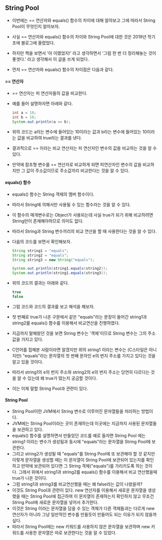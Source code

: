 ## String Pool

- 이번에는 == 연산자와 equals() 함수의 차이에 대해 알아보고 그에 따라서 String Pool이 무엇인지 알아보자.
- 사실 == 연산자와 equals() 함수의 차이와 String Pool에 대한 것은 2019년 학기 초에 블로그에 올렸었다.
- 하지만 책을 보면서 '아 이랬었지!' 라고 생각하면서 '그럼 한 번 더 정리해놓는 것이 좋겟다.' 라고 생각해서 이 글을 쓰게 되었다.



- 먼저 == 연산자와 equals() 함수의 차이점은 다음과 같다. 



#### == 연산자

- == 연산자는 피 연산자들의 값을 비교한다.

- 예를 들어 설명하자면 아래와 같다.

  ```java
  int a = 10;
  int b = 10;
  System.out.println(a == b);
  ```

- 위의 코드는 a라는 변수에 들어있는 10이라는 값과 b라는 변수에 들어있는 10이라는 값을 비교하여 true라는 결과를 낸다.
- 결과적으로 == 이라는 비교 연산자는 피 연산자인 변수의 값을 비교하는 것을 알 수 있다.
- 만약에 참조형 변수를 == 연산자로 비교하게 되면 피연산자인 변수의 값을 비교하지만 그 값이 주소값이므로 주소값끼리 비교한다는 것을 알 수 있다.



#### equals() 함수

- equals() 함수는 String 객체의 멤버 함수이다.

- 따라서 String에 의해서만 사용될 수 있는 함수라는 것을 알 수 있다.

- 이 함수의 매개변수로는 Object가 사용되는데 사실 true가 되기 위해 비교하려면 String만이 존재해야하므로 의미도 없다.

- 따라서 String과 String 변수끼리의 비교 연산을 할 때 사용한다는 것을 알 수 있다.

- 다음의 코드를 보면서 확인해보자.

  ```java
  String string1 = "equals";
  String string2 = "equals";
  String string3 = new String("equals");
  
  System.out.println(string1.equals(string2));
  System.out.println(string1.equals(string3));
  ```

- 위의 코드의 결과는 아래와 같다.

  ```java
  true
  false
  ```

- 그럼 코드와 코드의 결과를 보고 해석을 해보자.
- 첫 번째로 true가 나온 구문에서 같은 "equals"라는 문장이 들어간 string1과 string2를 equals() 함수를 이용해서 비교연산을 진행하였다.
- 지금까지 말해왔던 것을 보면 String 변수는 '객체'이므로 String 변수는 그의 주소값을 가지고 있다.
- C언어를 접해본 사람이라면 알겠지만 위의 string1 이라는 변수는 (C스타일은 아니지만) "equals"라는 문자열의 첫 번째 문자인 e의 번지 주소를 가지고 있다는 것을 알고 있을 것이다.
- 따라서 string1의 e의 번지 주소와 string2의 e의 번지 주소는 당연히 다르다는 것을 알 수 있는데 왜 true가 떴는지 궁금할 것이다.
- 이는 이제 말할 String Pool과 관련이 있다.



#### String Pool

- String Pool이란 JVM에서 String 변수로 이루어진 문자열들을 처리하는 방법이다.
- JVM에는 String Pool이라는 곳이 존재하는데 이곳에는 지금까지 사용된 문자열들을 보관하고 있다.
- equals() 함수를 설명하면서 만들었던 코드를 예로 들자면 String Pool 에는 string1 이라는 변수가 생성됨과 동시에 "equals"라는 문자열을 String Pool에 보관한다.
- 그리고 string2가 생성될 때 "equals"를 String Pool에 또 보관해야 할 것 같지만 이렇게 문자열을 생성할 때는 이 문자열이 String Pool에 보관되어 있는지를 확인하고 만약에 보관되어 있다면 그 String 객체("equals")를 가리키도록 하는 것이다. 그래서 위에서 string1과 string2를 equals() 함수를 이용해서 비교 연산했을때 true가 나온 것이다.
- 그럼 string1과 string3를 비교연산했을 때는 왜 false라는 값이 나왔을까?
- 이것도 String Pool과 관련이 있다. new 연산자를 이용해서 새로운 문자열을 생성했을 때는 String Pool에 접근하여 이 문자열이 존재하는지 확인하지 않고 무조건 String Pool에 새로운 문자열을 넣어서 추가한다.
- 이것은 String 이라는 문자열을 담을 수 있는 객체가 다른 객체들과는 다르게 new 연산자가 아니라 그냥 일반적인 변수를 만들듯이 만들어도 되는 이유가 되지 않을까싶다.
- 따라서 String Pool에는 new 키워드를 사용하지 않은 문자열을 보관하며 new 키워드를 사용한 문자열은 따로 보관한다는 것을 알 수 있었다.